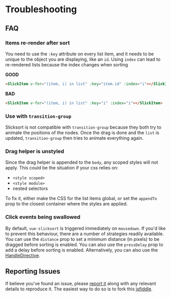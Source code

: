 # Troubleshooting

## FAQ

### Items re-render after sort

You need to use the `:key` attribute on every list item, and it needs to be unique to the object you are displaying, like an `id`. Using `index` can lead to re-rendered lists because the index changes when sorting

**GOOD**

```html
<SlickItem v-for="(item, i) in list" :key="item.id" :index="i"></SlickItem>
```

**BAD**

```html
<SlickItem v-for="(item, i) in list" :key="i" :index="i"></SlickItem>
```

### Use with `transition-group`

Slicksort is not compatible with `transition-group` because they both try to animate the positions of the nodes. Once the drag is done and the `list` is updated, `transition-group` then tries to animate everything again.

### Drag helper is unstyled

Since the drag helper is appended to the `body`, any scoped styles will not apply. This could be the situation if your css relies on:

- `<style scoped>`
- `<style module>`
- nested selectors

To fix it, either make the CSS for the list items global, or set the `appendTo` prop to the closest container where the styles are applied.

### Click events being swallowed

By default, `vue-slicksort` is triggered immediately on `mousedown`. If you'd like to prevent this behaviour, there are a number of strategies readily available. You can use the `distance` prop to set a minimum distance (in pixels) to be dragged before sorting is enabled. You can also use the `pressDelay` prop to add a delay before sorting is enabled. Alternatively, you can also use the [HandleDirective](https://github.com/Jexordexan/vue-slicksort/blob/master/src/HandleDirective.js).

## Reporting Issues

If believe you've found an issue, please [report it](https://github.com/Jexordexan/vue-slicksort/issues) along with any relevant details to reproduce it. The easiest way to do so is to fork this [jsfiddle](https://jsfiddle.net/Jexordexan/1puv2L6c/).
